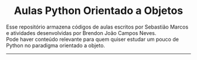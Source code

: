 <h1 align="center">Aulas Python Orientado a Objetos</h1>

<div>
  <p>
  Esse repositório armazena códigos de aulas escritos por Sebastião Marcos e atividades desenvolvidas por Brendon João Campos Neves. <br>
  Pode haver conteúdo relevante para quem quiser estudar um pouco de Python no paradigma orientado a objeto. <br>
  </p>
</div>

<hr>
